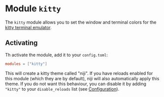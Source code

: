 # Module `kitty`

The `kitty` module allows you to set the window and terminal colors for the
[kitty terminal emulator](https://sw.kovidgoyal.net/kitty/).

## Activating

Th activate the module, add it to your `config.toml`:

```toml
modules = ["kitty"]
```

This will create a kitty theme called "niji". If you have reloads enabled for this module
(which they are by default), niji will also automatically apply this theme. If you do not want
this behaviour, you can disable it by adding `"kitty"` to your `disable_reloads` list
(see [Configuration](../configuration.md#global-options)).
